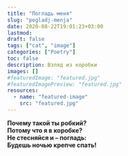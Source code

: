 ```yaml
---
title: "Погладь меня"
slug: "pogladj-menja"
date: 2020-08-22T19:01:23+03:00
lastmod: 
draft: false
tags: ["cat", "image"]
categories: ["Poetry"]
toc: false
description: Взляд из коробки
images: []
#featuredImage: "featured.jpg"
#featuredImagePreview: "featured.jpg" 
resources:
  - name: "featured-image"
    src: "featured.jpg" 
---
```


**Почему такой ты робкий?  
Потому что я в коробке?  
Не стесняйся и – погладь:  
Будешь ночью крепче спать!**  

<!--more-->